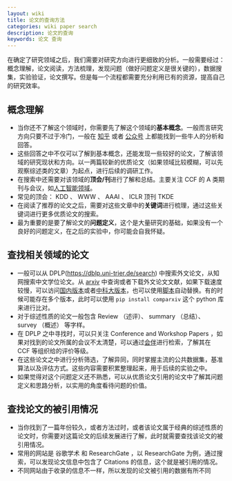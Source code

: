```yaml
---
layout: wiki
title: 论文的查询方法
categories: wiki paper search
description: 论文的查询
keywords: 论文 查询
---
```


在确定了研究领域之后，我们需要对研究方向进行更细致的分析。一般需要经过：概念理解，论文阅读，方法梳理，发现问题（做好问题定义是很关键的），数据搜集，实验验证，论文撰写。但是每一个流程都需要充分利用已有的资源，提高自己的研究效率。

## 概念理解

+ 当你还不了解这个领域时，你需要先了解这个领域的**基本概念**。一般而言研究方向只要不过于冷门，一般在 [知乎](https://www.zhihu.com/search?q=) 或者 [公众号](https://weixin.sogou.com/) 上都能找到一些牛人的分析和回答。
+ 这些回答之中不仅可以了解到基本概念，还能发现一些较好的论文，了解该领域的研究现状和方向。以一两篇较新的优质论文（如果领域比较模糊，可以先观察综述类的文章）为起点，进行后续的调研工作。
+ 在搜索中还需要对该领域的**顶会/刊**进行了解和总结。主要关注 CCF 的 A 类期刊与会议，如[人工智能领域](https://www.ccf.org.cn/Academic_Evaluation/AI/)。
+ 常见的顶会： KDD 、 WWW 、 AAAI 、 ICLR  顶刊 TKDE
+ 在阅读了推荐的论文之后，需要对这些文章中的**关键词**进行梳理，通过这些关键词进行更多优质论文的搜索。
+ 最为重要的是要了解论文的**问题定义**，这个是大量研究的基础，如果没有一个良好的问题定义，在之后的实验中，你可能会自我怀疑。

## 查找相关领域的论文
+ 一般可以从 DPLP(https://dblp.uni-trier.de/search) 中搜索外文论文，从知网搜索中文学位论文。从 [arxiv](https://arxiv.org/) 中查询或者下载外文论文文献，如果下载速度较慢，可以访问[国内版本](http://cn.arxiv.org/)或者[中科大版本](http://xxx.itp.ac.cn/)，也可以使用[脚本](https://www.zhihu.com/question/58912862)自动替换。有的时候可能存在多个版本，此时可以使用 `pip install comparxiv` 这个 python 库来进行比对。
+ 对于综述性质的论文一般包含 Review （述评）、 summary （总结）、 survey （概述） 等字样。
+ 在 DPLP 之中寻找时，可以只关注 Conference and Workshop Papers ，如果对找到的论文所属的会议不太清楚，可以通过[会伴](https://www.myhuiban.com/home)进行检索，了解其在 CCF 等组织给的评价等级。
+ 在这些论文之中进行分析筛选，了解异同，同时掌握主流的公共数据集，基准算法以及评估方式。这些内容需要积累整理起来，用于后续的实验之中。
+ 如果觉得对这个问题定义还不熟悉，可以从优质论文引用的论文中了解其问题定义和思路分析，以实用的角度看待问题的价值。

## 查找论文的被引用情况

+ 当你找到了一篇年份较久，或者方法过时，或者该论文属于经典的综述性质的论文时，你需要对这篇论文的后续发展进行了解，此时就需要查找该论文的被引用情况。
+ 常用的网站是 谷歌学术 和 ResearchGate ，以 ResearchGate 为例，通过搜索，可以发现论文信息中包含了 Citations 的信息，这个就是被引用的情况。
+ 不同网站由于收录的信息不一样，所以发现的论文被引用的数据有所不同